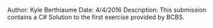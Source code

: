 Author: Kyle Berthiaume
Date: 4/4/2016
Description:
This submission contains a C# Solution to the first exercise
provided by BCBS.
